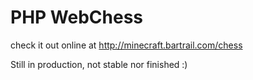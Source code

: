 PHP WebChess 
============

check it out online at http://minecraft.bartrail.com/chess

Still in production, not stable nor finished :)
